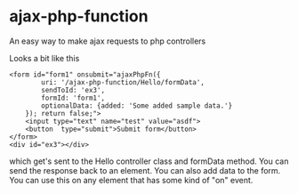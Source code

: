 # ajax-php-function
An easy way to make ajax requests to php controllers

Looks a bit like this 

	<form id="form1" onsubmit="ajaxPhpFn({
			uri: '/ajax-php-function/Hello/formData', 
			sendToId: 'ex3',
			formId: 'form1',
			optionalData: {added: 'Some added sample data.'}
		}); return false;">
		<input type="text" name="test" value="asdf">
		<button  type="submit">Submit form</button>
	</form>
	<div id="ex3"></div>

which get's sent to the Hello controller class and formData method. You can send the response back to an element. You can also add data to the form. You can use this on any element that has some kind of "on" event. 